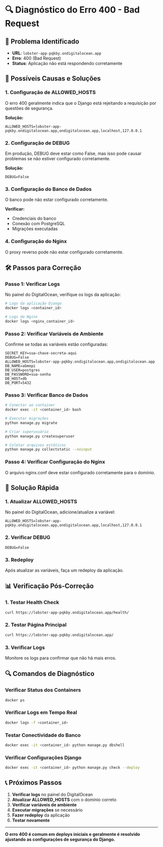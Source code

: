 # 🔍 Diagnóstico do Erro 400 - Bad Request

## 🚨 Problema Identificado
- **URL**: `lobster-app-pqkby.ondigitalocean.app`
- **Erro**: 400 (Bad Request)
- **Status**: Aplicação não está respondendo corretamente

## 🔧 Possíveis Causas e Soluções

### 1. **Configuração de ALLOWED_HOSTS**
O erro 400 geralmente indica que o Django está rejeitando a requisição por questões de segurança.

**Solução:**
```env
ALLOWED_HOSTS=lobster-app-pqkby.ondigitalocean.app,ondigitalocean.app,localhost,127.0.0.1
```

### 2. **Configuração de DEBUG**
Em produção, DEBUG deve estar como False, mas isso pode causar problemas se não estiver configurado corretamente.

**Solução:**
```env
DEBUG=False
```

### 3. **Configuração do Banco de Dados**
O banco pode não estar configurado corretamente.

**Verificar:**
- Credenciais do banco
- Conexão com PostgreSQL
- Migrações executadas

### 4. **Configuração do Nginx**
O proxy reverso pode não estar configurado corretamente.

## 🛠️ Passos para Correção

### Passo 1: Verificar Logs
No painel do DigitalOcean, verifique os logs da aplicação:
```bash
# Logs da aplicação Django
docker logs <container_id>

# Logs do Nginx
docker logs <nginx_container_id>
```

### Passo 2: Verificar Variáveis de Ambiente
Confirme se todas as variáveis estão configuradas:
```env
SECRET_KEY=sua-chave-secreta-aqui
DEBUG=False
ALLOWED_HOSTS=lobster-app-pqkby.ondigitalocean.app,ondigitalocean.app
DB_NAME=abmepi
DB_USER=postgres
DB_PASSWORD=sua-senha
DB_HOST=db
DB_PORT=5432
```

### Passo 3: Verificar Banco de Dados
```bash
# Conectar ao container
docker exec -it <container_id> bash

# Executar migrações
python manage.py migrate

# Criar superusuário
python manage.py createsuperuser

# Coletar arquivos estáticos
python manage.py collectstatic --noinput
```

### Passo 4: Verificar Configuração do Nginx
O arquivo nginx.conf deve estar configurado corretamente para o domínio.

## 🚀 Solução Rápida

### 1. Atualizar ALLOWED_HOSTS
No painel do DigitalOcean, adicione/atualize a variável:
```env
ALLOWED_HOSTS=lobster-app-pqkby.ondigitalocean.app,ondigitalocean.app,localhost,127.0.0.1
```

### 2. Verificar DEBUG
```env
DEBUG=False
```

### 3. Redeploy
Após atualizar as variáveis, faça um redeploy da aplicação.

## 📊 Verificação Pós-Correção

### 1. Testar Health Check
```bash
curl https://lobster-app-pqkby.ondigitalocean.app/health/
```

### 2. Testar Página Principal
```bash
curl https://lobster-app-pqkby.ondigitalocean.app/
```

### 3. Verificar Logs
Monitore os logs para confirmar que não há mais erros.

## 🔍 Comandos de Diagnóstico

### Verificar Status dos Containers
```bash
docker ps
```

### Verificar Logs em Tempo Real
```bash
docker logs -f <container_id>
```

### Testar Conectividade do Banco
```bash
docker exec -it <container_id> python manage.py dbshell
```

### Verificar Configurações Django
```bash
docker exec -it <container_id> python manage.py check --deploy
```

## 📞 Próximos Passos

1. **Verificar logs** no painel do DigitalOcean
2. **Atualizar ALLOWED_HOSTS** com o domínio correto
3. **Verificar variáveis de ambiente**
4. **Executar migrações** se necessário
5. **Fazer redeploy** da aplicação
6. **Testar novamente**

---

**O erro 400 é comum em deploys iniciais e geralmente é resolvido ajustando as configurações de segurança do Django.**
